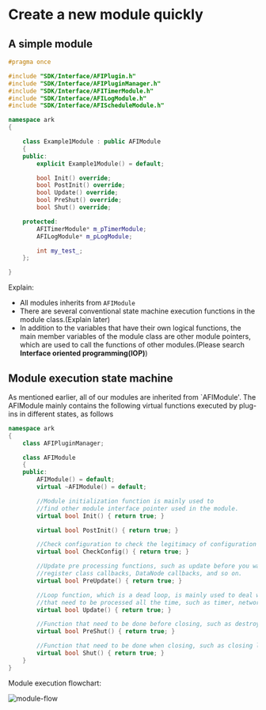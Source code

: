 # Create a new module quickly

## A simple module

```cpp
#pragma once

#include "SDK/Interface/AFIPlugin.h"
#include "SDK/Interface/AFIPluginManager.h"
#include "SDK/Interface/AFITimerModule.h"
#include "SDK/Interface/AFILogModule.h"
#include "SDK/Interface/AFIScheduleModule.h"

namespace ark
{

    class Example1Module : public AFIModule
    {
    public:
        explicit Example1Module() = default;

        bool Init() override;
        bool PostInit() override;
        bool Update() override;
        bool PreShut() override;
        bool Shut() override;

    protected:
        AFITimerModule* m_pTimerModule;
        AFILogModule* m_pLogModule;

        int my_test_;
    };

}
```

Explain:

- All modules inherits from `AFIModule`
- There are several conventional state machine execution functions in the module class.(Explain later)
- In addition to the variables that have their own logical functions, the main member variables of the module class are other module pointers, which are used to call the functions of other modules.(Please search **Interface oriented programming(IOP)**)

## Module execution state machine

As mentioned earlier, all of our modules are inherited from `AFIModule'. The AFIModule mainly contains the following virtual functions executed by plug-ins in different states, as follows

```cpp
namespace ark
{
    class AFIPluginManager;

    class AFIModule
    {
    public:
        AFIModule() = default;
        virtual ~AFIModule() = default;

        //Module initialization function is mainly used to 
        //find other module interface pointer used in the module.
        virtual bool Init() { return true; }

        virtual bool PostInit() { return true; }

        //Check configuration to check the legitimacy of configuration resources after module startup.
        virtual bool CheckConfig() { return true; }

        //Update pre processing functions, such as update before you want to
        //register class callbacks, DataNode callbacks, and so on.
        virtual bool PreUpdate() { return true; }

        //Loop function, which is a dead loop, is mainly used to deal with events 
        //that need to be processed all the time, such as timer, network, etc.
        virtual bool Update() { return true; }

        //Function that need to be done before closing, such as destroying resources, etc.
        virtual bool PreShut() { return true; }

        //Function that need to be done when closing, such as closing log files, etc.
        virtual bool Shut() { return true; }
    }
}
```

Module execution flowchart:

![module-flow](../_images/module-flow.png)